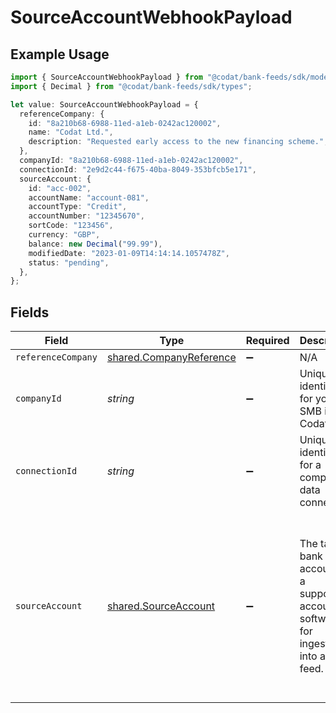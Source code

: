 # SourceAccountWebhookPayload

## Example Usage

```typescript
import { SourceAccountWebhookPayload } from "@codat/bank-feeds/sdk/models/shared";
import { Decimal } from "@codat/bank-feeds/sdk/types";

let value: SourceAccountWebhookPayload = {
  referenceCompany: {
    id: "8a210b68-6988-11ed-a1eb-0242ac120002",
    name: "Codat Ltd.",
    description: "Requested early access to the new financing scheme.",
  },
  companyId: "8a210b68-6988-11ed-a1eb-0242ac120002",
  connectionId: "2e9d2c44-f675-40ba-8049-353bfcb5e171",
  sourceAccount: {
    id: "acc-002",
    accountName: "account-081",
    accountType: "Credit",
    accountNumber: "12345670",
    sortCode: "123456",
    currency: "GBP",
    balance: new Decimal("99.99"),
    modifiedDate: "2023-01-09T14:14:14.1057478Z",
    status: "pending",
  },
};
```

## Fields

| Field                                                                                                                                                                                                                                   | Type                                                                                                                                                                                                                                    | Required                                                                                                                                                                                                                                | Description                                                                                                                                                                                                                             | Example                                                                                                                                                                                                                                 |
| --------------------------------------------------------------------------------------------------------------------------------------------------------------------------------------------------------------------------------------- | --------------------------------------------------------------------------------------------------------------------------------------------------------------------------------------------------------------------------------------- | --------------------------------------------------------------------------------------------------------------------------------------------------------------------------------------------------------------------------------------- | --------------------------------------------------------------------------------------------------------------------------------------------------------------------------------------------------------------------------------------- | --------------------------------------------------------------------------------------------------------------------------------------------------------------------------------------------------------------------------------------- |
| `referenceCompany`                                                                                                                                                                                                                      | [shared.CompanyReference](../../../sdk/models/shared/companyreference.md)                                                                                                                                                               | :heavy_minus_sign:                                                                                                                                                                                                                      | N/A                                                                                                                                                                                                                                     |                                                                                                                                                                                                                                         |
| `companyId`                                                                                                                                                                                                                             | *string*                                                                                                                                                                                                                                | :heavy_minus_sign:                                                                                                                                                                                                                      | Unique identifier for your SMB in Codat.                                                                                                                                                                                                | 8a210b68-6988-11ed-a1eb-0242ac120002                                                                                                                                                                                                    |
| `connectionId`                                                                                                                                                                                                                          | *string*                                                                                                                                                                                                                                | :heavy_minus_sign:                                                                                                                                                                                                                      | Unique identifier for a company's data connection.                                                                                                                                                                                      | 2e9d2c44-f675-40ba-8049-353bfcb5e171                                                                                                                                                                                                    |
| `sourceAccount`                                                                                                                                                                                                                         | [shared.SourceAccount](../../../sdk/models/shared/sourceaccount.md)                                                                                                                                                                     | :heavy_minus_sign:                                                                                                                                                                                                                      | The target bank account in a supported accounting software for ingestion into a bank feed.                                                                                                                                              | {<br/>"id": "acc-002",<br/>"accountName": "account-081",<br/>"sortCode": "123456",<br/>"accountType": "Credit",<br/>"accountNumber": "12345670",<br/>"currency": "GBP",<br/>"balance": 99.99,<br/>"modifiedDate": "2023-01-09T14:14:14.1057478Z",<br/>"status": "pending"<br/>} |